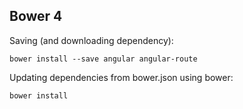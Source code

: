 ##  Bower 4

Saving (and downloading dependency):

```
bower install --save angular angular-route
```

Updating dependencies from bower.json using bower:

```
bower install

```

